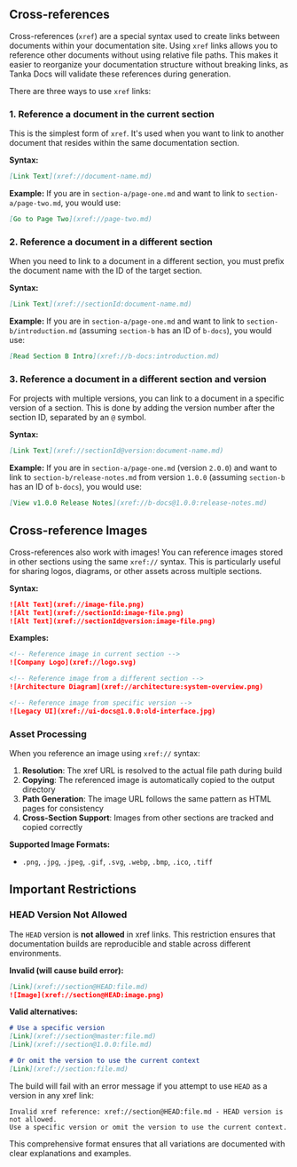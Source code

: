 ## Cross-references

Cross-references (`xref`) are a special syntax used to create links between documents within your documentation site. Using `xref` links allows you to reference other documents without using relative file paths. This makes it easier to reorganize your documentation structure without breaking links, as Tanka Docs will validate these references during generation.

There are three ways to use `xref` links:

### 1. Reference a document in the current section

This is the simplest form of `xref`. It's used when you want to link to another document that resides within the same documentation section.

**Syntax:**
```markdown
[Link Text](xref://document-name.md)
```

**Example:**
If you are in `section-a/page-one.md` and want to link to `section-a/page-two.md`, you would use:
```markdown
[Go to Page Two](xref://page-two.md)
```

### 2. Reference a document in a different section

When you need to link to a document in a different section, you must prefix the document name with the ID of the target section.

**Syntax:**
```markdown
[Link Text](xref://sectionId:document-name.md)
```

**Example:**
If you are in `section-a/page-one.md` and want to link to `section-b/introduction.md` (assuming `section-b` has an ID of `b-docs`), you would use:
```markdown
[Read Section B Intro](xref://b-docs:introduction.md)
```

### 3. Reference a document in a different section and version

For projects with multiple versions, you can link to a document in a specific version of a section. This is done by adding the version number after the section ID, separated by an `@` symbol.

**Syntax:**
```markdown
[Link Text](xref://sectionId@version:document-name.md)
```

**Example:**
If you are in `section-a/page-one.md` (version `2.0.0`) and want to link to `section-b/release-notes.md` from version `1.0.0` (assuming `section-b` has an ID of `b-docs`), you would use:
```markdown
[View v1.0.0 Release Notes](xref://b-docs@1.0.0:release-notes.md)
```

## Cross-reference Images

Cross-references also work with images! You can reference images stored in other sections using the same `xref://` syntax. This is particularly useful for sharing logos, diagrams, or other assets across multiple sections.

**Syntax:**
```markdown
![Alt Text](xref://image-file.png)
![Alt Text](xref://sectionId:image-file.png)
![Alt Text](xref://sectionId@version:image-file.png)
```

**Examples:**
```markdown
<!-- Reference image in current section -->
![Company Logo](xref://logo.svg)

<!-- Reference image from a different section -->
![Architecture Diagram](xref://architecture:system-overview.png)

<!-- Reference image from specific version -->
![Legacy UI](xref://ui-docs@1.0.0:old-interface.jpg)
```

### Asset Processing

When you reference an image using `xref://` syntax:

1. **Resolution**: The xref URL is resolved to the actual file path during build
2. **Copying**: The referenced image is automatically copied to the output directory
3. **Path Generation**: The image URL follows the same pattern as HTML pages for consistency
4. **Cross-Section Support**: Images from other sections are tracked and copied correctly

**Supported Image Formats:**
- `.png`, `.jpg`, `.jpeg`, `.gif`, `.svg`, `.webp`, `.bmp`, `.ico`, `.tiff`

## Important Restrictions

### HEAD Version Not Allowed

The `HEAD` version is **not allowed** in xref links. This restriction ensures that documentation builds are reproducible and stable across different environments.

**Invalid (will cause build error):**
```markdown
[Link](xref://section@HEAD:file.md)
![Image](xref://section@HEAD:image.png)
```

**Valid alternatives:**
```markdown
# Use a specific version
[Link](xref://section@master:file.md)
[Link](xref://section@1.0.0:file.md)

# Or omit the version to use the current context
[Link](xref://section:file.md)
```

The build will fail with an error message if you attempt to use `HEAD` as a version in any xref link:
```
Invalid xref reference: xref://section@HEAD:file.md - HEAD version is not allowed. 
Use a specific version or omit the version to use the current context.
```

This comprehensive format ensures that all variations are documented with clear explanations and examples.
